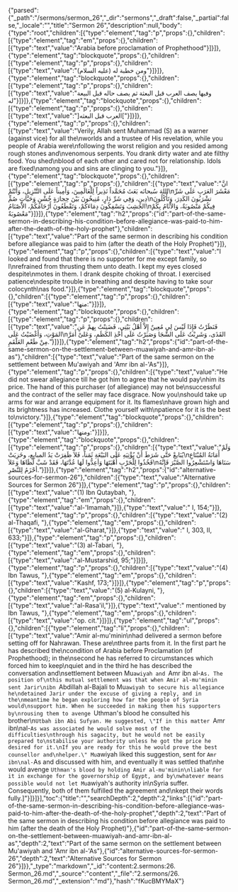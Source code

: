 {"parsed":{"_path":"/sermons/sermon_26","_dir":"sermons","_draft":false,"_partial":false,"_locale":"","title":"Sermon 26","description":null,"body":{"type":"root","children":[{"type":"element","tag":"p","props":{},"children":[{"type":"element","tag":"em","props":{},"children":[{"type":"text","value":"Arabia before proclamation of Prophethood"}]}]},{"type":"element","tag":"blockquote","props":{},"children":[{"type":"element","tag":"p","props":{},"children":[{"type":"text","value":"ومن خطبة له (عليه السلام)"}]}]},{"type":"element","tag":"blockquote","props":{},"children":[{"type":"element","tag":"p","props":{},"children":[{"type":"text","value":"وفيها يصف العرب قبل البعثة ثم يصف حاله قبل البيعة له"}]}]},{"type":"element","tag":"blockquote","props":{},"children":[{"type":"element","tag":"p","props":{},"children":[{"type":"text","value":"]العرب قبل البعثه["}]}]},{"type":"element","tag":"p","props":{},"children":[{"type":"text","value":"Verily, Allah sent Muhammad (S) as a warner (against vice) for all the\nworlds and a trustee of His revelation, while you people of Arabia were\nfollowing the worst religion and you resided among rough stones and\nvenomous serpents. You drank dirty water and ate filthy food. You shed\nblood of each other and cared not for relationship. Idols are fixed\namong you and sins are clinging to you."}]},{"type":"element","tag":"blockquote","props":{},"children":[{"type":"element","tag":"p","props":{},"children":[{"type":"text","value":"انَّ اللهَ سُبحانَه بَعَثَ مُحَمَّداً نَذِيراً لِلْعَالَمِينَ، وَأَمِيناً عَلَى التَّنْزِيلِ، وَأَنْتُمْ\nمَعْشَرَ العَرَبِ عَلَى شَرِّ دِينٍ، وَفِي شَرِّ دَارٍ، مُنِيخُونَ بَيْنَ حِجارَةٍ خُشْنٍ وَحَيَّاتٍ صُمٍّ\nتشْرَبُونَ الكَدِرَ، وَتَأْكُلُونَ الجَشِبَ وَتَسْفِكُونَ دِمَاءَكُمْ، وَتَقْطَعُونَ أَرْحَامَكُمْ، الاْصْنَامُ\nفِيكُمْ مَنْصُوبَةٌ، وَالاْثَامُ بِكُمْ مَعْصُوبَةٌ"}]}]},{"type":"element","tag":"h2","props":{"id":"part-of-the-same-sermon-in-describing-his-condition-before-allegiance-was-paid-to-him-after-the-death-of-the-holy-prophet"},"children":[{"type":"text","value":"Part of the same sermon in describing his condition before allegiance was paid to him (after the death of the Holy Prophet)"}]},{"type":"element","tag":"p","props":{},"children":[{"type":"text","value":"I looked and found that there is no supporter for me except family, so I\nrefrained from thrusting them unto death. I kept my eyes closed despite\nmotes in them. I drank despite choking of throat. I exercised patience\ndespite trouble in breathing and despite having to take sour colocynth\nas food."}]},{"type":"element","tag":"blockquote","props":{},"children":[{"type":"element","tag":"p","props":{},"children":[{"type":"text","value":"منها:"}]}]},{"type":"element","tag":"blockquote","props":{},"children":[{"type":"element","tag":"p","props":{},"children":[{"type":"text","value":"فَنَظَرْتُ فَإِذَا لَيْسَ لِي مُعِينٌ إِلاَّ أَهْلُ بَيْتِي، فَضَنِنْتُ بِهمْ عَنِ المَوْتِ، وَأَغْضَيْتُ عَلَى\nالقَذَى، وَشَرِبْتُ عَلَى الشَّجَا وَصَبَرْتُ عَلَى أَخْذِ الكَظَمِ، وَعَلىْ أَمَرَّ مِنْ طَعْمِ العَلْقَمِ."}]}]},{"type":"element","tag":"h2","props":{"id":"part-of-the-same-sermon-on-the-settlement-between-muawiyah-and-amr-ibn-al-as"},"children":[{"type":"text","value":"Part of the same sermon on the settlement between Mu'awiyah and 'Amr ibn al-'As"}]},{"type":"element","tag":"p","props":{},"children":[{"type":"text","value":"He did not swear allegiance till he got him to agree that he would pay\nhim its price. The hand of this purchaser (of allegiance) may not be\nsuccessful and the contract of the seller may face disgrace. Now you\nshould take up arms for war and arrange equipment for it. Its flames\nhave grown high and its brightness has increased. Clothe yourself with\npatience for it is the best to\nvictory."}]},{"type":"element","tag":"blockquote","props":{},"children":[{"type":"element","tag":"p","props":{},"children":[{"type":"text","value":"ومنها:"}]}]},{"type":"element","tag":"blockquote","props":{},"children":[{"type":"element","tag":"p","props":{},"children":[{"type":"text","value":"وَلَمْ يُبَايعْ حَتَّى شَرَطَ أَنْ يُؤْتِيَهِ عَلَى البَيْعَةِ ثَمَناً، فَلاَ ظَفِرَتْ يَدُ المبايِعِ، وخَزِيَتْ\nأَمَانَةُ المُبْتَاعِ فَخُذُوا لِلْحَرْبِ أُهْبَتَهَا وَأعِدُّوا لَهَا عُدَّتَهَا، فَقَدْ شَبَّ لَظَاهَا وَعَلاَ\nسَنَاهَا وَاسْتَشْعِرُوا الصَّبْرَ فَإِنَّهُ أحْزَمُ لِلنَّصْرِ."}]}]},{"type":"element","tag":"h2","props":{"id":"alternative-sources-for-sermon-26"},"children":[{"type":"text","value":"Alternative Sources for Sermon 26"}]},{"type":"element","tag":"p","props":{},"children":[{"type":"text","value":"(1) Ibn Qutaybah, "},{"type":"element","tag":"em","props":{},"children":[{"type":"text","value":"al-'Imamah,"}]},{"type":"text","value":" I, 154;"}]},{"type":"element","tag":"p","props":{},"children":[{"type":"text","value":"(2) al-Thaqafi, "},{"type":"element","tag":"em","props":{},"children":[{"type":"text","value":"al-Gharat,"}]},{"type":"text","value":" I, 303, II, 633;"}]},{"type":"element","tag":"p","props":{},"children":[{"type":"text","value":"(3) al-Tabari, "},{"type":"element","tag":"em","props":{},"children":[{"type":"text","value":"al-Mustarshid, 95;"}]}]},{"type":"element","tag":"p","props":{},"children":[{"type":"text","value":"(4) Ibn Tawus, "},{"type":"element","tag":"em","props":{},"children":[{"type":"text","value":"Kashf, 173;"}]}]},{"type":"element","tag":"p","props":{},"children":[{"type":"text","value":"(5) al-Kulayni, "},{"type":"element","tag":"em","props":{},"children":[{"type":"text","value":"al-Rasa'il,"}]},{"type":"text","value":" mentioned by Ibn Tawus, "},{"type":"element","tag":"em","props":{},"children":[{"type":"text","value":"op. cit."}]}]},{"type":"element","tag":"ul","props":{},"children":[{"type":"element","tag":"li","props":{},"children":[{"type":"text","value":"Amir al-mu'minin\nhad delivered a sermon before setting off for Nahrawan. These are\nthree parts from it. In the first part he has described the\ncondition of Arabia before Proclamation (of Prophethood); in the\nsecond he has referred to circumstances which forced him to keep\nquiet and in the third he has described the conversation and\nsettlement between Mu`awiyah and `Amr ibn al-`As. The position of\nthis mutual settlement was that when Amir al-mu'minin sent Jarir\nibn `Abdillah al-Bajali to Mu`awiyah to secure his allegiance he\ndetained Jarir under the excuse of giving a reply, and in the\nmeantime he began exploring how far the people of Syria would\nsupport him. When he succeeded in making them his supporters by\nrousing them to avenge `Uthman's blood he consulted his brother\n`Utbah ibn Abi Sufyan. He suggested, \"If in this matter `Amr ibn\nal-`As was associated he would solve most of the difficulties\nthrough his sagacity, but he would not be easily prepared to\nstabilise your authority unless he got the price he desired for it.\nIf you are ready for this he would prove the best counsellor and\nhelper.\" Mu`awiyah liked this suggestion, sent for `Amr ibn\nal-`As and discussed with him, and eventually it was settled that\nhe would avenge `Uthman's blood by holding Amir al-mu'minin\nliable for it in exchange for the governorship of Egypt, and by\nwhatever means possible would not let Mu`awiyah's authority in\nSyria suffer. Consequently, both of them fulfilled the agreement and\nkept their words fully.]"}]}]}],"toc":{"title":"","searchDepth":2,"depth":2,"links":[{"id":"part-of-the-same-sermon-in-describing-his-condition-before-allegiance-was-paid-to-him-after-the-death-of-the-holy-prophet","depth":2,"text":"Part of the same sermon in describing his condition before allegiance was paid to him (after the death of the Holy Prophet)"},{"id":"part-of-the-same-sermon-on-the-settlement-between-muawiyah-and-amr-ibn-al-as","depth":2,"text":"Part of the same sermon on the settlement between Mu'awiyah and 'Amr ibn al-'As"},{"id":"alternative-sources-for-sermon-26","depth":2,"text":"Alternative Sources for Sermon 26"}]}},"_type":"markdown","_id":"content:2.sermons:26. Sermon_26.md","_source":"content","_file":"2.sermons/26. Sermon_26.md","_extension":"md"},"hash":"fKucBMYMaX"}
